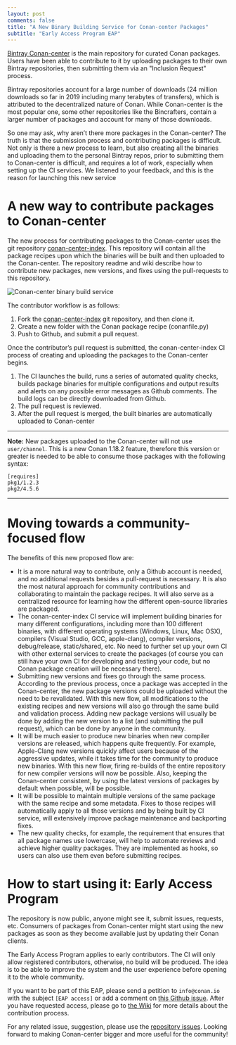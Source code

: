 ```yaml
---
layout: post
comments: false
title: "A New Binary Building Service for Conan-center Packages"
subtitle: "Early Access Program EAP"
---
```



[Bintray Conan-center](https://bintray.com/conan/conan-center) is the main repository for curated Conan packages. Users have been able to contribute to it by uploading packages to their own Bintray repositories, then submitting them via an "Inclusion Request" process. 

Bintray repositories account for a large number of downloads (24 million downloads so far in 2019 including many terabytes of transfers), which is attributed to the decentralized nature of Conan. While Conan-center is the most popular one, some other repositories like the Bincrafters, contain a larger number of packages and account for many of those downloads.

So one may ask, why aren’t there more packages in the Conan-center? The truth is that the submission process and contributing packages is difficult. Not only is there a new process to learn, but also creating all the binaries and uploading them to the personal Bintray repos, prior to submitting them to Conan-center is difficult, and requires a lot of work, especially when setting up the CI services. We listened to your feedback, and this is the reason for launching this new service


# A new way to contribute packages to Conan-center

The new process for contributing packages to the Conan-center uses the git repository [conan-center-index](https://github.com/conan-io/conan-center-index). This repository will contain all the package recipes upon which the binaries will be built and then uploaded to the Conan-center. The repository readme and wiki describe how to contribute new packages, new versions, and fixes using the pull-requests to this repository. 

<p class="centered">
    <img  src="{{ site.url }}/assets/post_images/2019-09-04/conan-center-build-service.png" align="center" alt="Conan-center binary build service"/>
</p>

The contributor workflow is as follows:

1. Fork the [conan-center-index](https://github.com/conan-io/conan-center-index) git repository, and then clone it.
2. Create a new folder with the Conan package recipe (conanfile.py)
3. Push to Github, and submit a pull request.


Once the contributor’s pull request is submitted, the conan-center-index CI process of creating and uploading the packages to the Conan-center begins.


1. The CI launches the build, runs a series of automated quality checks, builds package binaries for multiple configurations and output results and alerts on any possible error messages as Github comments. The build logs can be directly downloaded from Github. 
2. The pull request is reviewed. 
3. After the pull request is merged, the built binaries are automatically uploaded to Conan-center


---
**Note:** New packages uploaded to the Conan-center will not use ``user/channel``. This is a new Conan 1.18.2 feature, therefore this version or greater is needed to be able to consume those packages with the following syntax:

```
[requires]
pkg1/1.2.3
pkg2/4.5.6
```

---


# Moving towards a community-focused flow

The benefits of this new proposed flow are:

- It is a more natural way to contribute, only a Github account is needed, and no additional requests besides a pull-request is necessary. It is also the most natural approach for community contributions and collaborating to maintain the package recipes. It will also serve as a centralized resource for learning how the different open-source libraries are packaged.
- The conan-center-index CI service will implement building binaries for many different configurations, including more than 100 different binaries, with different operating systems (Windows, Linux, Mac OSX), compilers (Visual Studio, GCC, apple-clang), compiler versions, debug/release, static/shared, etc. No need to further set up your own CI with other external services to create the packages (of course you can still have your own CI for developing and testing your code, but no Conan package creation will be necessary there).
- Submitting new versions and fixes go through the same process. According to the previous process, once a package was accepted in the Conan-center, the new package versions could be uploaded without the need to be revalidated. With this new flow, all modifications to the existing recipes and new versions will also go through the same build and validation process. Adding new package versions will usually be done by adding the new version to a list (and submitting the pull request), which can be done by anyone in the community.
- It will be much easier to produce new binaries when new compiler versions are released, which happens quite frequently. For example, Apple-Clang new versions quickly affect users because of the aggressive updates, while it takes time for the community to produce new binaries. With this new flow, firing re-builds of the entire repository for new compiler versions will now be possible. Also, keeping the Conan-center consistent, by using the latest versions of packages by default when possible, will be possible.
- It will be possible to maintain multiple versions of the same package with the same recipe and some metadata. Fixes to those recipes will automatically apply to all those versions and by being built by CI service, will extensively improve package maintenance and backporting fixes.
- The new quality checks, for example, the requirement that ensures that all package names use lowercase, will help to automate reviews and achieve higher quality packages. They are implemented as hooks, so users can also use them even before submitting recipes.

# How to start using it: Early Access Program

The repository is now public, anyone might see it, submit issues, requests, etc. Consumers of packages from Conan-center might start using the new packages as soon as they become available just by updating their Conan clients.

The Early Access Program applies to early contributors. The CI will only allow registered contributors, otherwise, no build will be produced. The idea is to be able to improve the system and the user experience before opening it to the whole community.

If you want to be part of this EAP, please send a petition to ``info@conan.io`` with the subject ``[EAP access]`` or add a comment on [this Github issue](https://github.com/conan-io/conan-center-index/issues/4). After you have requested access, please go to [the Wiki](https://github.com/conan-io/conan-center-index/wiki) for more details about the contribution process.

For any related issue, suggestion, please use the [repository issues](https://github.com/conan-io/conan-center-index/issues). Looking forward to making Conan-center bigger and more useful for the community!
